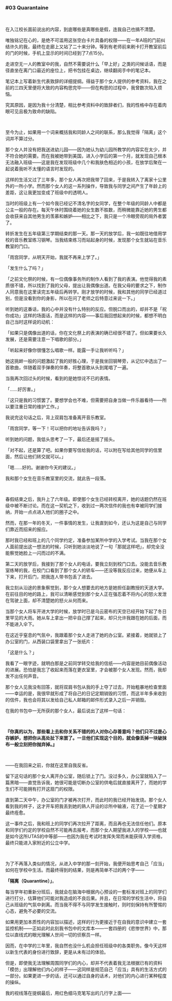 ### #03 Quarantaine

&emsp;

在入江校长面前说出的内容，到底哪些是真哪些是假，连我自己也搞不清楚。

唯独铭记在心的，是绝不可滥用这张空白卡片具备的权限——在一年A班的门前纠结许久的我，最终在走廊上又站了二十来分钟。等到有老师前来刷卡打开教室前后的门的时候，手机上显示的时间已经到了7点15分。

走进空无一人的教室中的我，自然不需要说什么「早上好」之类的问候话语，而是径直坐在离门口最近的座位上，把书包挂在桌边，继续翻阅手中的笔记本。

笔记本上写着新生代表致辞的详细提纲。得益于那个女人提供的参考资料，我在之前的三四天里便将大致的内容构思完毕——但在构思的过程中，我曾数次陷入烦恼。

究其原因，是因为我十分清楚，相比参考资料中的致辞者们，我的性格中存在着肉眼可见且极为致命的缺陷。

&emsp;

至今为止，如果用一个词来概括我和同龄人之间的联系，那么我觉得「隔离」这个词并不算过分。

那个女人并没有把我送进幼儿园——因为她认为幼儿园所教学的内容实在太少，并不符合她的需要。而在我被她带到美国，进入小学后的第一个月，就发现自己根本无法融入班级——这是我在发现班级中几个和我肤色相近的小孩，在放学后聚在一起说着我听不太懂的语言时发现的。

这样的生活又过了三年多，那个女人再次把我带了回来，于是我转入了离家十公里外的一所小学。然而那个女人的这一系列操作，导致我与同学之间产生了年龄上的差距，这让我更加变成了班级中的透明人。

当时的班级上有一个如今我已经记不清名字的女同学，在整个年级的同龄人中都是公主一般的存在。每天午休时围绕着她的女生数不胜数，而稍微能靠近她的男生都会收获来自其他男生的羡慕和嫉妒——相比之下，我只是一个冷眼旁观的局外者罢了。

转折发生在五年级第三学期结束的那一天。那一天的放学后，我一如既往地借用学校的音乐教室练习钢琴。当我结束练习而站起身的时候，发现那个女生就站在音乐教室的门口。

「雨宫同学，从明天开始，我就不再来上学了。」

「发生什么了吗？」

「之前文化祭的时候，有一位偶像事务所的制作人看到了我的表演。他觉得我的素质很不错，所以找到了我的父母，提出让我偶像出道。在我父母的要求之下，制作人同意我在这里读完五年级后再转学。刚才放学的时候，我和其他的同学已经道过别，但是没看到你的身影，所以在问了老师之后特意过来说一下。」

听到她的这番话，我的心中并没有什么特别的反应。但脱口而出的，却并不是「祝你成功」这样的场面话，而是这样的内容——事后我回想起来的时候，都想不明白自己当时这样说的动机：

「如果只是偶像出道的话，你在文化祭上的表演的确已经很不错了。但如果要长久发展，还是需要注意一下唱歌的部分。」

「听起来好像你很懂怎么唱歌一样。能露一手让我听听吗？」

她这挑衅一般的问题激起了我的好胜心理，于是我坐回钢琴旁，从记忆中选出了一首歌曲，伴随着双手弹奏的伴奏，将整首歌从头到尾唱了一遍。

当我再次回过头的时候，看到的是她惊诧不已的表情。

「……好厉害。」

「这只是我的习惯罢了。要想学会也不难，但需要把自身当做一件乐器看待——所以要注重日常的维护工作。」

我说完这句话之后，背上双肩包准备离开音乐教室。

「雨宫同学，等一下！可以把你的地址告诉我吗？」

听到她的问题，我低头思考了一下，最后还是摇了摇头。

「对不起，还是算了吧。如果你要写信给我的话，可以附在写给其他同学的信里面，然后让他们转交就可以。」

「嗯……好的。谢谢你今天的建议。」

我和那个女生在音乐教室里的交流，就此告一段落。

&emsp;

春假结束之后，我升上了六年级。即使那个女生已经转校离开，她的话题仍然在班级中被不断讨论。而在这一契机之下，收到过一两次信件的我也有幸被同学们接纳，开始一点点进入他们的圈子之中。

然而，在那一年的冬天，一件事情的发生，让我直到如今，还认为这是自己与同学们靠近而招来的报应。

那时我已经和班上的几个同学约定，准备参加某所中学的入学考试。当我在那个女人面前提出这一想法的时候，只听到她淡淡地说了一句「那就这样吧」，却完全没能察觉她脸上一闪而过的不满。

第二天的放学后，我接到了那个女人的电话，要我立刻到校门口去。没能去音乐教室练琴的我，在校门口看到了那个女人的轿车——还没等我反应过来，她便从车上下来，打开后门，把我连人带书包丢了进去。

我立刻从沿途的景象察觉到，那个女人想要去的地方是她担任副教授的天道大学。在前往目的地的路上，我可以清晰感觉到那个女人正在强忍着不将内心的怒火发泄在驾驶上面，却不清楚她的怒火从何而来。

当那个女人将车开进大学的时候，放学时已是乌云密布的天空已经开始下起了冬日里罕见的大雨。她从车上拿出一把伞自己撑了起来，却只允许我跟在她的后面，而不能进入伞下。

在这近乎窒息的气氛中，我跟着那个女人走进了她的办公室。紧接着，她就锁上了办公室的门，从西装口袋里拿出了一张纸片：

「这是什么？」

我看了一眼字迹，就明白那是之前同学转交给我的信纸——内容是她目前偶像活动的进展。恐怕是我忘了收起来而落在更衣室里，才会被那个女人发现。然而，我却发不出任何声音。

那个女人见我没有回答，就将双肩书包从我的手上夺了过去，开始粗暴地检查里面——幸运的是，我很早就形成了将自己的日记定期销毁的习惯，而这半年多来收到的信件，我也会将其以发给自己私人邮箱的邮件形式录入之后一并销毁。

在我的书包中一无所获的那个女人，最后说出了这样一句话：

&emsp;

**『你真的以为，那些看上去和你关系不错的的人对你心存善意吗？他们只不过是心存嫉妒，想把你从高处扯下来罢了。一旦他们实现这个目的，就会像丢掉一块破抹布一般立刻把你抛弃掉。』**

&emsp;

——在我回来之前，你就在这里自我反省。

留下这句话的那个女人离开办公室，随后锁上了门。没过多久，办公室就陷入了一篇黑暗——直觉告诉我，她很可能是切断办公室的供电后就直接离开了，而她的学生们不可能拥有打开这扇门的权限。

直到第二天中午，办公室的门才被再次打开，而此时的我已经开始发烧。那个女人看到我的样子，这才开车把我丢到她的熟人开设的诊所中输液，花了近一个星期才最终痊愈。

这一事件之后，我和班上的同学们再次拉开了距离，而且再也无法信任他们。原本和同学们约定的学校自然不可能再去报考，而那个女人期望我进入的学校——也就是如今这所UTAS的中等部——也因为我在考试时发挥失常而未能获得入学资格，最终只能进入家附近的公立中学。

&emsp;

为了不再落入类似的情况，从进入中学的那一刻开始，我便开始思考自己「应当」如何在学校中生活。而最终得到的结果，则是再简单不过的两个字——

**「隔离（Quarantine）」**。

每当学年初重新分班后，我就会在脑海中根据内心预设的一套标准对班上的同学们进行打分，估算他们可能对我造成的不良后果。并且，在日常的学校生活中，将自己从班级的气氛中剥离。而当我不得不与同学发生接触时，则时刻保持有所警惕的心态，避免不必要的交流。

如果用更加本质性的内容加以描述，这样的行为更接近于在自我的意识中建立一套监控机制——正如此时此刻我书包中的文库本——一套四册的《悲惨世界》中，那位以直线式的眼光理解人世间一切的侦察员一样。

因而，在中学的三年里，我自然也没什么机会担任班级中的各类职务。像今天这样以新生代表的身份进行致辞，更是从未有过的体验。

但是，即使我无法理解周围同学们的内心，却并不代表着我无法根据已有的资料「模仿」出理解他们内心的样子——这同样是规范自己「应当」具有的生活方式的一部分。如果更进一步的话，还可以通过自身的话术，对他们的内心进行某种程度的操纵。

我的视线落在提纲最后，用红色细马克笔写出的几行字上面——
